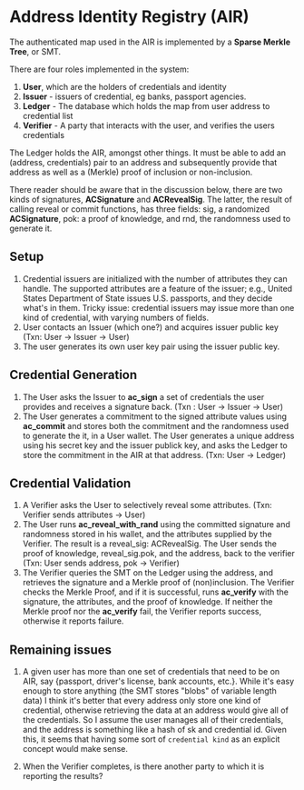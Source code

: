 # Address Identity Registry (AIR)

The authenticated map used in the AIR is implemented by a **Sparse Merkle Tree**, or SMT.

There are four roles implemented in the system:
1. **User**, which are the holders of credentials and identity
2. **Issuer** - issuers of credential, eg banks, passport agencies.
3. **Ledger** - The database which holds the map from user address to credential list
4. **Verifier** - A party that interacts with the user, and verifies the users credentials

The Ledger holds the AIR, amongst other things. It must be able to add an (address, credentials) pair to an
address and subsequently provide that address as well as a (Merkle) proof of inclusion or non-inclusion.

There reader should be aware that in the discussion below, there are two kinds of signatures, **ACSignature** and 
**ACRevealSig**. The latter, the result of calling reveal or commit functions, has three fields: sig, a randomized
**ACSignature**, pok: a proof of knowledge, and rnd, the randomness used to generate it.

## Setup
1. Credential issuers are initialized with the number of attributes they can handle.
   The supported attributes are a feature of the issuer; e.g., United States Department of State issues
   U.S. passports, and they decide what's in them. Tricky issue: credential issuers may issue more
   than one kind of credential, with varying numbers of fields.
2. User contacts an Issuer (which one?) and acquires issuer public key (Txn: User -> Issuer -> User)
3. The user generates its own user key pair using the issuer public key.

## Credential Generation
1. The User asks the Issuer to **ac_sign** a set of credentials the user provides and receives a signature back.
   (Txn : User -> Issuer -> User)
2. The User generates a commitment to the signed attribute values using **ac_commit** and stores both the commitment
   and the randomness used to generate the it, in a User wallet. The User generates a unique address using his secret key
   and the issuer publick key, and asks the Ledger to store the commitment in the AIR at that address. (Txn: User -> Ledger)

## Credential Validation
1. A Verifier asks the User to selectively reveal some attributes. (Txn: Verifier sends attributes -> User)
2. The User runs **ac_reveal_with_rand** using the committed signature and randomness stored in his wallet, and the attributes
   supplied by the Verifier. The result is a reveal_sig: ACRevealSig. The User sends the proof of knowledge, reveal_sig.pok,
   and the address, back to the verifier (Txn: User sends address, pok -> Verifier)
3. The Verifier queries the SMT on the Ledger using the address, and retrieves the signature and a Merkle proof
   of (non)inclusion. The Verifier checks the Merkle Proof, and if it is successful, runs **ac_verify** with the signature,
   the attributes, and the proof of knowledge.
   If neither the Merkle proof nor the **ac_verify** fail, the Verifier reports success, otherwise it reports failure.

## Remaining issues
1. A given user has more than one set of credentials that need to be on AIR, say {passport, driver's license, bank 
accounts, etc.}. While it's easy enough to store anything (the SMT stores "blobs" of variable length data) I think
it's better that every address only store one kind of credential, otherwise retrieving the data at an address would
give all of the credentials. So I assume the user manages all of their credentials, and the address is something like
a hash of sk and credential id. Given this, it seems that having some sort of `credential kind` as an explicit concept
would make sense.

2. When the Verifier completes, is there another party to which it is reporting the results?
